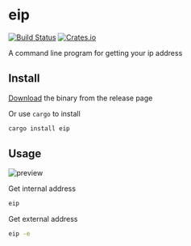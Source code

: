 

# eip

[![Build Status](https://img.shields.io/travis/wyhaya/eip.svg?style=flat-square)](https://travis-ci.org/wyhaya/eip)
[![Crates.io](https://img.shields.io/crates/l/eip.svg?style=flat-square)](https://github.com/wyhaya/eip/blob/master/LICENSE)

A command line program for getting your ip address

## Install

[Download](https://github.com/wyhaya/eip/releases) the binary from the release page

Or use `cargo` to install

```bash
cargo install eip
```

## Usage

![preview](https://user-images.githubusercontent.com/23690145/59961262-05237e80-9508-11e9-93c5-f1698f0fac7b.png)

Get internal address

```bash
eip
```

Get external address
```bash
eip -e
```
